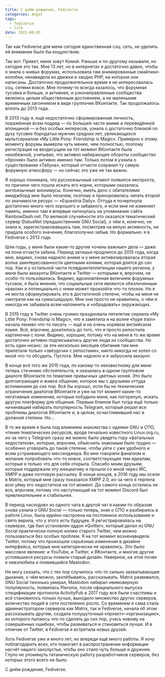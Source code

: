 ```yaml
---
title: С днём рождения, Fediverse
categories: Angst
tags:
  - fediverse
  - life
date: 2021-08-03
---
```


Так как Fediverse для меня сегодня единственная соц. сеть, не уделить ей внимание было бы кощунством.

Так вот. Привет, меня зовут Комой. Раньше и по-другому называли, но сегодня это так. Мне 13 лет, но в интернетах я достаточно давно, чтобы я знала о живых форумах, использовала там анимированные смайлики-колобки, ненавидела их движки и заодно PHP, на котором они написаны. Достаточно продолжительное время я не интересовалась соц. сетями вовсе. Мне почему-то всегда казалось, что форумная тусовка и больше, и активнее, и узконаправленные сообщества являлись целым общественным достоянием, а не маленьким временным загончиком в виде группочек ВКонтакте. Так продолжалось вплоть до 2013 года.

В 2013 году я, ещё недостаточно сформированная личность, поражённая всем подряд — по большей части аниме и переведённой японщиной — и без особых интересов, узнала о достаточно близкой по духу тусовке бородатых мужчин средних лет, увлекающихся мультсериалом «My Little Pony: Friendship is Magic». Примерно к этому моменту форумы вымерли чуть менее, чем полностью, поэтому регистрация на вездесущем на тот момент ВКонтакте была неизбежной, учитывая, что активно набирающее обороты сообщество «броней» было активно именно там. Только потом я узнала о существовании «Табуна», который отчасти сохранил ту самую форумную атмосферу — но сейчас это уже не так важно.

Я хорошо понимала, что русскоязычный сегмент появился неспроста, по причине чего пошла искать его корни, которыми оказались англоязычные анонимусы. Конечно, иметь дело с обитателями имиджборд мне было незачем, поэтому я приноровилась читать второй по значимости ресурс — «Equestria Daily». Оттуда я почерпнула достаточно много чего хорошего и забавного, и если мне не изменяет память, именно там я впервые наткнулась на упоминание сайта RainbowDash.net. По великой случайности это оказался тематический сервер StatusNet (предшественник GNU Social), о чём я, конечно, не знала и, зарегистрировавшись там, посмотрев на вялую активность, не придала особого значения, благополучно забыв. Но формально: я в Fediverse с 2013 года.

Шли годы, у меня были какие-то другие «очень важные» дела — даже на пони отчасти забила. Период затишья продлился до 2015 года, когда мне, видимо, снова надоело аниме и у меня активизировалась вторая волна заинтересованности цветными конями, которая длится до сих пор. Как и у остальной части псевдоинтеллигенции нашего региона, у меня были аккаунты ВКонтакте и Twitter — которыми я, впрочем, не особо-то пользовалась. Видимо, вдохновлённая величием форумных тусовок, я была мнения, что социальные сети являются обезличенным «раком» и потенциально с ними может произойти что-то плохое. Но я не могла сформулировать это в достаточной степени, чтобы на меня не смотрели как на сумасшедшую. Мне они просто не нравились, о чём я никогда не забывала всем напомнить и «обрадовать» окружающих.

В 2015 году в Twitter очень громко праздновали пятилетие сериала «My Little Pony: Friendship is Magic», что я заметила и на волне «hype train» начала лениво что-то писать — ещё и на очень корявом английском языке. Всё, впрочем, докатилось до того, что я просто репостила картиночки с пони. Видимо, хорошие, потому что на меня в то же время достаточно активно подписывались другие люди из сообщества. Но есть один нюанс: за эти несколько месяцев обитания там мне прилетали только «звёздочки с репостами», никто никогда не хотел со мной что-то обсудить. Пустота. Мне надоело и я забросила аккаунт.

В конце всё того же 2015 года, по какому-то неизвестному для меня теперь стечению обстоятельств, я оказалась в одном групповом диалоге ВКонтакте по тематике привычных цветных коней. Это было долгоиграющее и живое общение, которое мы с друзьями оттуда вспоминаем до сих пор. Всё бы хорошо, если бы не технические ограничения диалогов ВКонтакте и уже на тот момент какие-то негативные изменения, которые побудили меня, как погорелую, искать другую платформу для общения. Первым блином был тогда ещё только начинавший набирать популярность Telegram, который решал все проблемы диалогов ВКонтакте и, в целом, осчастлививший нас в должной степени. Но…

В то же время я была под влиянием знакомства с идеями GNU и СПО, чтения тематических ресурсов, вроде печально известного Linux.org.ru, из-за чего у Telegram сразу же можно было увидеть гору «фатальных недостатков», которые, впрочем, объяснить знакомым было трудно — особенно уговорить до такой степени, чтобы уйти с уже удобного и всем устраивающего мессенджера. Во мне говорили фанатизм и желание попробовать что-то новое, соответствующее тем идеалам, которые я только что для себя открыла. Спасибо моим друзьям, которые поддержали эту инициативу и прошли со мной через IRC, XMPP и даже почтовую рассылку. В конце концов, в 2016 году мы осели в Matrix, который мне сразу показался XMPP 2.0, из-за чего я терпела всю уйму его недостатков на тот момент. До самого конца остались не все, впрочем, потому что наступающий на тот момент Discord был привлекательнее и стабильнее.

В период «исходов» из одного чата в другой чат я каким-то образом снова узнала о GNU Social — только теперь, зная о СПО и разбираясь в работе Linux, была идейно настроена на постоянное использование и свято верила, что у этого есть будущее. Я регистрировалась на серверах, где был установлен аддон «Qvitter», который делал из GNU Social практически полную копию старого Twitter, чем можно пользоваться без особых проблем. Я на тот момент возненавидела Twitter, потому что произошли серьёзные изменения в дизайне интерфейса, которые мне категорически не нравились. Это было массовое явление: и YouTube, и Twitter, и ВКонтакте, и многие другие устоявшиеся ресурсы ломали старый дизайн. Наверное, на этой почве я невзлюбила и появившийся Mastodon.

Не могу сказать, что с тех пор случилось что-то сильно захватывающее дыхание, о чём можно, захлёбываясь, рассказывать. Matrix развивался, GNU Social тихонько умирал, Mastodon набирал неимоверную популярность, появилась Pleroma, после официального выпуска спецификации протокола ActivityPub в 2017 году все были счастливы и всё становилось только лучше, выходило множество других серверов, количество людей в сети постепенно росло. Со временем я сама стала администратором серверов как Matrix, так и Fediverse, начала об этом рассказывать другим, создала полушуточный «проект»-«организацию», из которого пытаюсь что-то сделать до сих пор, учась новому на совершённых ошибках, чтобы развиваться и становиться лучше. И в отличие от Twitter, в Fediverse я встретила новых друзей.

Хоть Fediverse уже и много лет, но впереди ещё много работы. Я хочу поблагодарить всех, кто помогает в распространении информации насчёт нашего захолустья, чтобы оно стало чуть больше и дружнее. Глупо не упомянуть титаническую работу разработчиков серверов, без которых этого всего не было.

С днём рождения, Fediverse.
